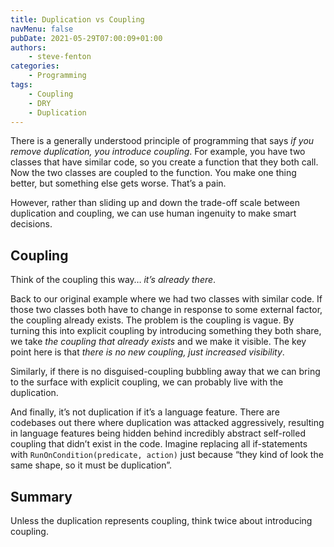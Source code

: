 ```yaml
---
title: Duplication vs Coupling
navMenu: false
pubDate: 2021-05-29T07:00:09+01:00
authors:
    - steve-fenton
categories:
    - Programming
tags:
    - Coupling
    - DRY
    - Duplication
---
```


There is a generally understood principle of programming that says *if you remove duplication, you introduce coupling*. For example, you have two classes that have similar code, so you create a function that they both call. Now the two classes are coupled to the function. You make one thing better, but something else gets worse. That’s a pain.

However, rather than sliding up and down the trade-off scale between duplication and coupling, we can use human ingenuity to make smart decisions.

## Coupling

Think of the coupling this way… *it’s already there*.

Back to our original example where we had two classes with similar code. If those two classes both have to change in response to some external factor, the coupling already exists. The problem is the coupling is vague. By turning this into explicit coupling by introducing something they both share, we take *the coupling that already exists* and we make it visible. The key point here is that *there is no new coupling, just increased visibility*.

Similarly, if there is no disguised-coupling bubbling away that we can bring to the surface with explicit coupling, we can probably live with the duplication.

And finally, it’s not duplication if it’s a language feature. There are codebases out there where duplication was attacked aggressively, resulting in language features being hidden behind incredibly abstract self-rolled coupling that didn’t exist in the code. Imagine replacing all if-statements with `RunOnCondition(predicate, action)` just because “they kind of look the same shape, so it must be duplication”.

## Summary

Unless the duplication represents coupling, think twice about introducing coupling.